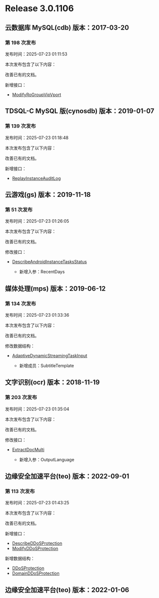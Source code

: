 # Release 3.0.1106

## 云数据库 MySQL(cdb) 版本：2017-03-20

### 第 198 次发布

发布时间：2025-07-23 01:11:53

本次发布包含了以下内容：

改善已有的文档。

新增接口：

* [ModifyRoGroupVipVport](https://cloud.tencent.com/document/api/236/121628)



## TDSQL-C MySQL 版(cynosdb) 版本：2019-01-07

### 第 139 次发布

发布时间：2025-07-23 01:18:48

本次发布包含了以下内容：

改善已有的文档。

新增接口：

* [ReplayInstanceAuditLog](https://cloud.tencent.com/document/api/1003/121629)



## 云游戏(gs) 版本：2019-11-18

### 第 51 次发布

发布时间：2025-07-23 01:26:05

本次发布包含了以下内容：

改善已有的文档。

修改接口：

* [DescribeAndroidInstanceTasksStatus](https://cloud.tencent.com/document/api/1162/117270)

	* 新增入参：RecentDays




## 媒体处理(mps) 版本：2019-06-12

### 第 134 次发布

发布时间：2025-07-23 01:33:36

本次发布包含了以下内容：

改善已有的文档。

修改数据结构：

* [AdaptiveDynamicStreamingTaskInput](https://cloud.tencent.com/document/api/862/37615#AdaptiveDynamicStreamingTaskInput)

	* 新增成员：SubtitleTemplate




## 文字识别(ocr) 版本：2018-11-19

### 第 203 次发布

发布时间：2025-07-23 01:35:04

本次发布包含了以下内容：

改善已有的文档。

修改接口：

* [ExtractDocMulti](https://cloud.tencent.com/document/api/866/119451)

	* 新增入参：OutputLanguage




## 边缘安全加速平台(teo) 版本：2022-09-01

### 第 113 次发布

发布时间：2025-07-23 01:43:25

本次发布包含了以下内容：

改善已有的文档。

新增接口：

* [DescribeDDoSProtection](https://cloud.tencent.com/document/api/1552/121631)
* [ModifyDDoSProtection](https://cloud.tencent.com/document/api/1552/121630)

新增数据结构：

* [DDoSProtection](https://cloud.tencent.com/document/api/1552/80721#DDoSProtection)
* [DomainDDoSProtection](https://cloud.tencent.com/document/api/1552/80721#DomainDDoSProtection)



## 边缘安全加速平台(teo) 版本：2022-01-06



